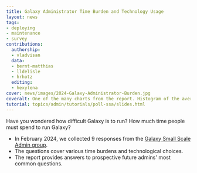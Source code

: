 ```yaml
---
title: Galaxy Administrator Time Burden and Technology Usage
layout: news
tags:
- deploying
- maintenance
- survey
contributions:
  authorship:
  - vladvisan
  data:
  - bernt-matthias
  - lldelisle
  - hrhotz
  editing:
  - hexylena
cover: news/images/2024-Galaxy-Administrator-Burden.jpg
coveralt: One of the many charts from the report. Histogram of the average duration, in hours, an upgrade takes (excluding DB schema migration). Showing a median of 3 and mean of 4. Mostly under 3, but a few values around 7.
tutorial: topics/admin/tutorials/poll-ssa/slides.html
---
```


Have you wondered how difficult Galaxy is to run? How much time people must spend to run Galaxy?
- In February 2024, we collected 9 responses from the [Galaxy Small Scale Admin group](https://galaxyproject.org/community/sig/small-scale-admins/).
- The questions cover various time burdens and technological choices. 
- The report provides answers to prospective future admins' most common questions.